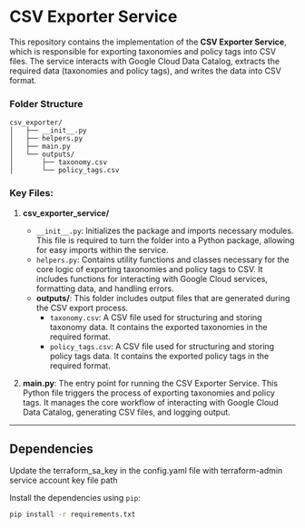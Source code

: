 # CSV Exporter Service

This repository contains the implementation of the **CSV Exporter Service**, which is responsible for exporting taxonomies and policy tags into CSV files. The service interacts with Google Cloud Data Catalog, extracts the required data (taxonomies and policy tags), and writes the data into CSV format.


### Folder Structure

    csv_exporter/
    │   ├── __init__.py    
    │   ├── helpers.py   
    │   ├── main.py                     
    │   └── outputs/  
    │       ├── taxonomy.csv                   
    │       └── policy_tags.csv



### Key Files:

1. **csv_exporter_service/**
    - `__init__.py`: Initializes the package and imports necessary modules. This file is required to turn the folder into a Python package, allowing for easy imports within the service.
    - `helpers.py`: Contains utility functions and classes necessary for the core logic of exporting taxonomies and policy tags to CSV. It includes functions for interacting with Google Cloud services, formatting data, and handling errors.
    - **outputs/**: This folder includes output files that are generated during the CSV export process.
        - `taxonomy.csv`: A CSV file used for structuring and storing taxonomy data. It contains the exported taxonomies in the required format.
        - `policy_tags.csv`: A CSV file used for structuring and storing policy tags data. It contains the exported policy tags in the required format.

2. **main.py**: The entry point for running the CSV Exporter Service. This Python file triggers the process of exporting taxonomies and policy tags. It manages the core workflow of interacting with Google Cloud Data Catalog, generating CSV files, and logging output.


---

## Dependencies
Update the terraform_sa_key in the config.yaml file with terraform-admin service account key file path

Install the dependencies using `pip`:

```bash
pip install -r requirements.txt


